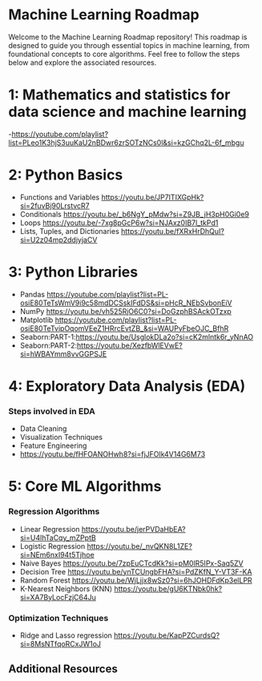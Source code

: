 # Machine Learning Roadmap

Welcome to the Machine Learning Roadmap repository! This roadmap is designed to guide you through essential topics in machine learning, from foundational concepts to core algorithms. Feel free to follow the steps below and explore the associated resources.

# 1: Mathematics and statistics for data science and machine learning

-https://youtube.com/playlist?list=PLeo1K3hjS3uuKaU2nBDwr6zrSOTzNCs0l&si=kzGChq2L-6f_mbgu

# 2: Python Basics

- Functions and Variables https://youtu.be/JP7ITIXGpHk?si=2fuvBj90LrstvcR7
- Conditionals https://youtu.be/_b6NgY_pMdw?si=Z9JB_jH3pH0Gi0e9
- Loops https://youtu.be/-7xg8pGcP6w?si=NJAxz0IB7l_tkPd1
- Lists, Tuples, and Dictionaries https://youtu.be/fXRxHrDhQuI?si=U2z04mp2ddjyjaCV

# 3: Python Libraries

- Pandas https://youtube.com/playlist?list=PL-osiE80TeTsWmV9i9c58mdDCSskIFdDS&si=pHcR_NEbSvbonEiV
- NumPy https://youtu.be/vh525RjO6C0?si=DoGzphBSAckOTzxp
- Matplotlib https://youtube.com/playlist?list=PL-osiE80TeTvipOqomVEeZ1HRrcEvtZB_&si=WAUPyFbeOJC_BfhR
- Seaborn:PART-1:https://youtu.be/UsglokDLa2o?si=cK2mlntk6r_yNnAO
- Seaborn:PART-2:https://youtu.be/XezfbWlEVwE?si=hWBAYmm8vvGGPSJE

# 4: Exploratory Data Analysis (EDA)

### Steps involved in EDA
- Data Cleaning
- Visualization Techniques
- Feature Engineering
- https://youtu.be/fHFOANOHwh8?si=fjJFOlk4V14G6M73

# 5: Core ML Algorithms

### Regression Algorithms

- Linear Regression
  https://youtu.be/jerPVDaHbEA?si=U4lhTaCqy_mZPptB
- Logistic Regression
  https://youtu.be/_nvQKN8L1ZE?si=NEm6nxI94t5Tjhoe
- Naive Bayes
  https://youtu.be/7zpEuCTcdKk?si=pM0lR5IPx-Saq5ZV
- Decision Tree
  https://youtu.be/ynTCUngbFHA?si=PdZKfN_Y-VT3F-KA
- Random Forest
  https://youtu.be/WjLjjx8wSz0?si=6hJOHDFdKp3elLPR
- K-Nearest Neighbors (KNN)
  https://youtu.be/gU6KTNbk0hk?si=XA7ByLocFzjC64Ju

### Optimization Techniques
- Ridge and Lasso regression https://youtu.be/KapPZCurdsQ?si=8MsNTfqoRCxJW1oJ

## Additional Resources

